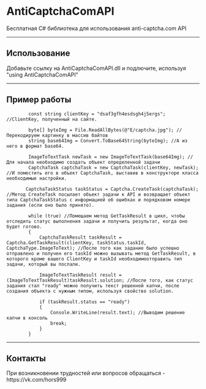 # AntiCaptchaComAPI
Бесплатная C# библиотека для использования anti-captcha.com API
<hr>
<h2>Использование</h2>
      Добавьте ссылку на AntiCaptchaComAPI.dll и подлючите, используя "using AntiCaptchaComAPI"
<hr>
<h2>Пример работы</h2>

            const string clientKey = "dsaf3gfh4esdsgh4j5ergs"; //ClientKey, полученный на сайте.

            byte[] byteImg = File.ReadAllBytes(@"E/captcha.jpg"); //Перекодируем картинку в массив байтов
            string base64Img = Convert.ToBase64String(byteImg); //А из него в формат base64.

            ImageToTextTask newTask = new ImageToTextTask(base64Img); //Для начала необходимо создать объект определенной задачи
            CaptchaTask captchaTask = new CaptchaTask(clientKey, newTask); //И поместить его в объект CaptchaTask, выставив в конструкторе класса необходимые настройки.

           CaptchaTaskStatus taskStatus = Captcha.CreateTask(captchaTask); //Метод CreateTask посылает объект задачи к API и возвращает объект типа CaptchaTaskStatus с информацией об ошибках и порядковом номере задания (если оно было принято).

            while (true) //Помещаем метод GetTaskResult в цикл, чтобы отследить статус выполнения задачи и получить результат, когда оно будет готово.
            {
                CaptchaTaskResult taskResult = Captcha.GetTaskResult(clientKey, taskStatus.taskId, CaptchaType.ImageToText); //После того как задание было успешно отправлено и получен его taskId можно вызывать метод GetTaskResult, в которого кроме вашего ClientKey и taskId необходимоотправить тип задачи, который вы послали.

                ImageToTextTaskResult result = (ImageToTextTaskResult)taskResult.solution; //После того, как статус задания стал "ready" можно получить текст решенной капчи, после создания объекта с нужным типом, используя свойство solution.

                if (taskResult.status == "ready")
                {
                    Console.WriteLine(result.text); //Выводим решение капчи в консоль
                    break;
                }
            }
          
<hr>
 <h2>Контакты</h2>
При возникновении трудностей или вопросов обращаться - https://vk.com/hors999
